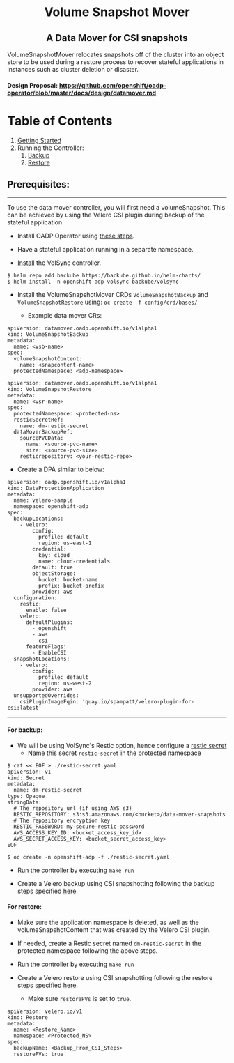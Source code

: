 <div align="center">
<h1>Volume Snapshot Mover</h1>

<h2>A Data Mover for CSI snapshots</h2>
</div>

VolumeSnapshotMover relocates snapshots off of the cluster into an object store to be used during a restore process to recover stateful applications 
in instances such as cluster deletion or disaster. 

#### Design Proposal: https://github.com/openshift/oadp-operator/blob/master/docs/design/datamover.md

# Table of Contents

1. [Getting Started](#pre-reqs)
2. Running the Controller:
    1. [Backup](#backup)
    2. [Restore](#restore)


<h2>Prerequisites:<a id="pre-reqs"></a></h2>

<hr style="height:1px;border:none;color:#333;">

To use the data mover controller, you will first need a volumeSnapshot. This can be achieved
by using the Velero CSI plugin during backup of the stateful application.

- Install OADP Operator using [these steps](https://github.com/openshift/oadp-operator/blob/master/docs/install_olm.md).

- Have a stateful application running in a separate namespace. 

- [Install](https://volsync.readthedocs.io/en/stable/installation/index.html) the VolSync controller.

```
$ helm repo add backube https://backube.github.io/helm-charts/
$ helm install -n openshift-adp volsync backube/volsync
```

- Install the VolumeSnapshotMover CRDs `VolumeSnapshotBackup` and `VolumeSnapshotRestore` using: `oc create -f config/crd/bases/`

  - Example data mover CRs:

```
apiVersion: datamover.oadp.openshift.io/v1alpha1
kind: VolumeSnapshotBackup
metadata:
  name: <vsb-name>
spec:
  volumeSnapshotContent:
    name: <snapcontent-name>
  protectedNamespace: <adp-namespace>

```

```
apiVersion: datamover.oadp.openshift.io/v1alpha1
kind: VolumeSnapshotRestore
metadata:
  name: <vsr-name>
spec:
  protectedNamespace: <protected-ns>
  resticSecretRef: 
    name: dm-restic-secret
  dataMoverBackupRef:
    sourcePVCData: 
      name: <source-pvc-name>
      size: <source-pvc-size>
    resticrepository: <your-restic-repo>
```

- Create a DPA similar to below:

```
apiVersion: oadp.openshift.io/v1alpha1
kind: DataProtectionApplication
metadata:
  name: velero-sample
  namespace: openshift-adp
spec:
  backupLocations:
    - velero:
        config:
          profile: default
          region: us-east-1
        credential:
          key: cloud
          name: cloud-credentials
        default: true
        objectStorage:
          bucket: bucket-name
          prefix: bucket-prefix
        provider: aws
  configuration:
    restic:
      enable: false
    velero:
      defaultPlugins:
        - openshift
        - aws
        - csi
      featureFlags:
        - EnableCSI
  snapshotLocations:
    - velero:
        config:
          profile: default
          region: us-west-2
        provider: aws
  unsupportedOverrides:
    csiPluginImageFqin: 'quay.io/spampatt/velero-plugin-for-csi:latest'
```

<hr style="height:1px;border:none;color:#333;">

<h4> For backup: <a id="backup"></a></h4>

- We will be using VolSync's Restic option, hence configure a [restic secret](https://volsync.readthedocs.io/en/stable/usage/restic/index.html#id2)
  - Name this secret `restic-secret` in the protected namespace

```
$ cat << EOF > ./restic-secret.yaml
apiVersion: v1
kind: Secret
metadata:
  name: dm-restic-secret
type: Opaque
stringData:
  # The repository url (if using AWS s3)
  RESTIC_REPOSITORY: s3:s3.amazonaws.com/<bucket>/data-mover-snapshots
  # The repository encryption key
  RESTIC_PASSWORD: my-secure-restic-password
  AWS_ACCESS_KEY_ID: <bucket_access_key_id>
  AWS_SECRET_ACCESS_KEY: <bucket_secret_access_key>
EOF
```

```
$ oc create -n openshift-adp -f ./restic-secret.yaml
```

- Run the controller by executing `make run`

- Create a Velero backup using CSI snapshotting following the backup steps specified [here](https://github.com/openshift/oadp-operator/blob/master/docs/examples/csi_example.md).

<h4> For restore: <a id="restore"></a></h4>

- Make sure the application namespace is deleted, as well as the volumeSnapshotContent
  that was created by the Velero CSI plugin.

- If needed, create a Restic secret named `dm-restic-secret` in the protected namespace following the above steps.

- Run the controller by executing `make run`

- Create a Velero restore using CSI snapshotting following the restore steps specified [here](https://github.com/openshift/oadp-operator/blob/master/docs/examples/csi_example.md).
  - Make sure `restorePVs` is set to `true`.

```
apiVersion: velero.io/v1
kind: Restore
metadata:
  name: <Restore_Name>
  namespace: <Protected_NS>
spec:
  backupName: <Backup_From_CSI_Steps>
  restorePVs: true
```
